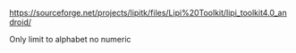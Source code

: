 https://sourceforge.net/projects/lipitk/files/Lipi%20Toolkit/lipi_toolkit4.0_android/

Only limit to alphabet no numeric
